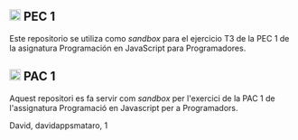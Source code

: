 
## <img class="flag-img" width="20px" height="auto" src="https://flagicons.lipis.dev/flags/4x3/es.svg" alt="Flag of Spain"> PEC 1 

Este repositorio se utiliza como _sandbox_ para el ejercicio T3 de la PEC 1 de la asignatura Programación en JavaScript para Programadores. 

## <img class="flag-img" width="20px" height="auto" src="https://flagicons.lipis.dev/flags/4x3/es-ct.svg" alt="Flag of Catalonia"> PAC 1 

Aquest repositori es fa servir com _sandbox_ per l'exercici de la PAC 1 de l'assignatura Programació en Javascript per a Programadors. 

David, davidappsmataro, 1
